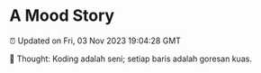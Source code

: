 # A Mood Story

⏰ Updated on Fri, 03 Nov 2023 19:04:28 GMT

💭 Thought: Koding adalah seni; setiap baris adalah goresan kuas.

